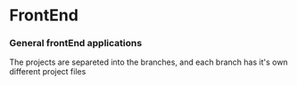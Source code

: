 # FrontEnd

### General frontEnd applications

The projects are separeted into the branches, and each branch has it's own different project files
